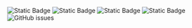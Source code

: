 ![Static Badge](https://img.shields.io/badge/blacklists-60-000000) ![Static Badge](https://img.shields.io/badge/blacklisted-2971631-cc0000) ![Static Badge](https://img.shields.io/badge/whitelisted-2242-00CC00) ![Static Badge](https://img.shields.io/badge/streaming_blacklist-28106-000000) ![GitHub issues](https://img.shields.io/github/issues/fabriziosalmi/blacklists)
